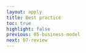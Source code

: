 ```yaml
---
layout: apply
title: Best practice
toc: true
highlight: false
previous: 05-business-model
next: 07-review
---
```

